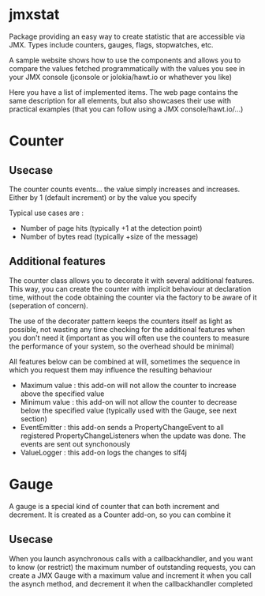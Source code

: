 # jmxstat

Package providing an easy way to create statistic that are accessible via JMX. Types include counters, gauges, flags, stopwatches,
etc.

A sample website shows how to use the components and allows you to compare the values fetched programmatically with the values
you see in your JMX console (jconsole or jolokia/hawt.io or whathever you like)

Here you have a list of implemented items. The web page contains the same description for all elements, but also showcases their use with practical examples 
(that you can follow using a JMX console/hawt.io/...)

# Counter

## Usecase

The counter counts events... the value simply increases and increases. Either by 1 (default increment) or by the value you specify

Typical use cases are :

* Number of page hits (typically +1 at the detection point)
* Number of bytes read (typically +size of the message)

            
## Additional features

The counter class allows you to decorate it with several additional features. This way, you can create the counter with implicit behaviour at
                declaration time, without the code obtaining the counter via the factory to be aware of it (seperation of concern).

The use of the decorater pattern keeps the counters itself as light as possible, not wasting any time checking for the additional features when
                you don't need it (important as you will often use the counters to measure the performance of your system, so the overhead should be minimal)

All features below can be combined at will, sometimes the sequence in which you request them may influence the resulting behaviour


* Maximum value : this add-on will not allow the counter to increase above the specified value
* Minimum value : this add-on will not allow the counter to decrease below the specified value (typically used with the Gauge, see next section)
* EventEmitter : this add-on sends a PropertyChangeEvent to all registered PropertyChangeListeners when the update was done. The events are sent out synchonously
* ValueLogger : this add-on logs the changes to slf4j

                
# Gauge

A gauge is a special kind of counter that can both increment and decrement. It is created as a Counter add-on, so you can combine it 

## Usecase

When you launch asynchronous calls with a callbackhandler, and you want to know (or restrict) the maximum number of outstanding requests,
you can create a JMX Gauge with a maximum value and increment it when you call the asynch method, and decrement it when the callbackhandler completed          